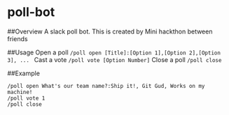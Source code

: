 # poll-bot

##Overview
A slack poll bot.
This is created by Mini hackthon between friends

##Usage
Open a poll
```/poll open [Title]:[Option 1],[Option 2],[Option 3], ... ```
Cast a vote
```/poll vote [Option Number]```
Close a poll
```/poll close```

##Example
```
/poll open What's our team name?:Ship it!, Git Gud, Works on my machine!
/poll vote 1
/poll close
```
